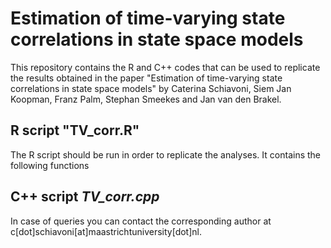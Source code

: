 # Estimation of time-varying state correlations in state space models

This repository contains the R and C++ codes that can be used to replicate the results obtained in the paper "Estimation of time-varying state correlations in state space models" by Caterina Schiavoni, Siem Jan Koopman, Franz Palm, Stephan Smeekes and Jan van den Brakel.


## R script "TV_corr.R"

The R script should be run in order to replicate the analyses. It contains the following functions



## C++ script *TV_corr.cpp*


In case of queries you can contact the corresponding author at c[dot]schiavoni[at]maastrichtuniversity[dot]nl.
